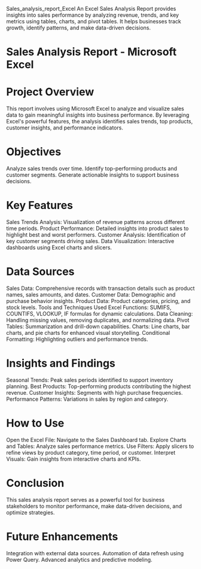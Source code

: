  Sales_analysis_report_Excel
An Excel Sales Analysis Report provides insights into sales performance by analyzing revenue, trends, and key metrics using tables, charts, and pivot tables. It helps businesses track growth, identify patterns, and make data-driven decisions.


# Sales Analysis Report - Microsoft Excel
# Project Overview
This report involves using Microsoft Excel to analyze and visualize sales data to gain meaningful insights into business performance. By leveraging Excel's powerful features, the analysis identifies sales trends, top products, customer insights, and performance indicators.

# Objectives
Analyze sales trends over time.
Identify top-performing products and customer segments.
Generate actionable insights to support business decisions.

# Key Features
Sales Trends Analysis: Visualization of revenue patterns across different time periods.
Product Performance: Detailed insights into product sales to highlight best and worst performers.
Customer Analysis: Identification of key customer segments driving sales.
Data Visualization: Interactive dashboards using Excel charts and slicers.

# Data Sources
Sales Data: Comprehensive records with transaction details such as product names, sales amounts, and dates.
Customer Data: Demographic and purchase behavior insights.
Product Data: Product categories, pricing, and stock levels.
Tools and Techniques Used
Excel Functions: SUMIFS, COUNTIFS, VLOOKUP, IF formulas for dynamic calculations.
Data Cleaning: Handling missing values, removing duplicates, and normalizing data.
Pivot Tables: Summarization and drill-down capabilities.
Charts: Line charts, bar charts, and pie charts for enhanced visual storytelling.
Conditional Formatting: Highlighting outliers and performance trends.

# Insights and Findings
Seasonal Trends: Peak sales periods identified to support inventory planning.
Best Products: Top-performing products contributing the highest revenue.
Customer Insights: Segments with high purchase frequencies.
Performance Patterns: Variations in sales by region and category.

# How to Use
Open the Excel File: Navigate to the Sales Dashboard tab.
Explore Charts and Tables: Analyze sales performance metrics.
Use Filters: Apply slicers to refine views by product category, time period, or customer.
Interpret Visuals: Gain insights from interactive charts and KPIs.

# Conclusion
This sales analysis report serves as a powerful tool for business stakeholders to monitor performance, make data-driven decisions, and optimize strategies.

# Future Enhancements
Integration with external data sources.
Automation of data refresh using Power Query.
Advanced analytics and predictive modeling.

